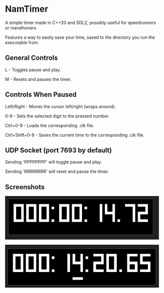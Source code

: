 # NamTimer
A simple timer made in C++20 and SDL2, possibly useful for speedrunners or marathoners.

Features a way to easily save your time, saved to the directory you run the executable from.

## General Controls
L - Toggles pause and play.

M - Resets and pauses the timer.

## Controls When Paused
Left/Right - Moves the cursor left/right (wraps around).

0-9 - Sets the selected digit to the pressed number.

Ctrl+0-9 - Loads the corresponding .clk file.

Ctrl+Shift+0-9 - Saves the current time to the corresponding .clk file.

## UDP Socket (port 7693 by default)
Sending 'PPPPPPPP' will toggle pause and play.

Sending 'RRRRRRRR' will reset and pause the timer.

## Screenshots
![NamTimer while it is playing.](timerplay.png)

![NamTimer while it is paused, the selection cursor is visible.](timerpause.png)